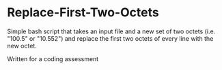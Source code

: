 # Replace-First-Two-Octets
Simple bash script that takes an input file and a new set of two octets (i.e. "100.5" or "10.552") and replace the first two octets of every line with the new octet.

Written for a coding assessment
